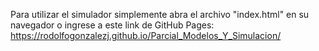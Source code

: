 Para utilizar el simulador simplemente abra el archivo "index.html" en su navegador o ingrese a este link de GitHub Pages: https://rodolfogonzalezj.github.io/Parcial_Modelos_Y_Simulacion/ 
